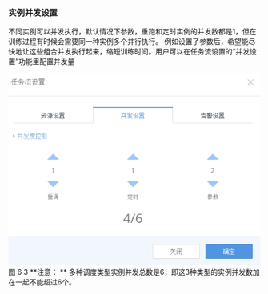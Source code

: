 ### 实例并发设置
不同实例可以并发执行，默认情况下参数，重跑和定时实例的并发数都是1，但在训练过程有时候会需要同一种实例多个并行执行。 例如设置了参数后，希望能尽快地让这些组合并发执行起来，缩短训练时间。用户可以在任务流设置的“并发设置”功能里配置并发量
 <div  align="center">
 <img src="./manual/drivecontrol.png"/>   
 </div>
图  6 3
**注意： **
	多种调度类型实例并发总数是6，即这3种类型的实例并发数加在一起不能超过6个。

